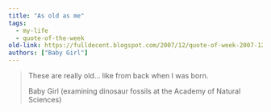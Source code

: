 ```yaml
---
title: "As old as me"
tags:
  - my-life
  - quote-of-the-week
old-link: https://fulldecent.blogspot.com/2007/12/quote-of-week-2007-12-30.html
authors: ["Baby Girl"]
---
```


> These are really old... like from back when I was born.
>
> Baby Girl (examining dinosaur fossils at the Academy of Natural Sciences)
